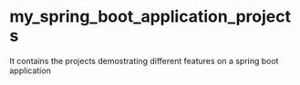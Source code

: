 # my_spring_boot_application_projects
It contains the projects demostrating different features on a spring boot application
